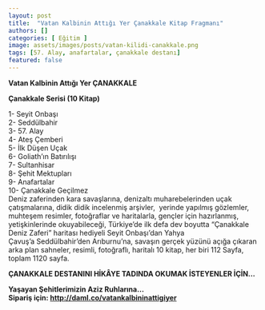 ```yaml
---
layout: post
title:  "Vatan Kalbinin Attığı Yer Çanakkale Kitap Fragmanı"
authors: []
categories: [ Eğitim ]
image: assets/images/posts/vatan-kilidi-canakkale.png
tags: [57. Alay, anafartalar, çanakkale destanı]
featured: false
---
```

**Vatan Kalbinin Attığı Yer ÇANAKKALE**



**Çanakkale Serisi (10 Kitap)**

1- Seyit Onbaşı  
2- Seddülbahir  
3- 57. Alay  
4- Ateş Çemberi  
5- İlk Düşen Uçak  
6- Goliath&#8217;ın Batırılışı  
7- Sultanhisar  
8- Şehit Mektupları  
9- Anafartalar  
10- Çanakkale Geçilmez  
Deniz zaferinden kara savaşlarına, denizaltı muharebelerinden uçak çatışmalarına, didik didik incelenmiş arşivler,  yerinde yapılmış gözlemler,  
muhteşem resimler, fotoğraflar ve haritalarla, gençler için hazırlanmış, yetişkinlerinde okuyabileceği, Türkiye&#8217;de ilk defa dev boyutta &#8220;Çanakkale Deniz Zaferi&#8221; haritası hediyeli Seyit Onbaşı&#8217;dan Yahya Çavuş&#8217;a Seddülbahir&#8217;den Arıburnu&#8217;na, savaşın gerçek yüzünü açığa çıkaran arka plan sahneler, resimli, fotoğraflı, haritalı 10 kitap, her biri 112 Sayfa, toplam 1120 sayfa.

**ÇANAKKALE DESTANINI HİKÂYE TADINDA OKUMAK İSTEYENLER İÇİN&#8230;**

**Yaşayan Şehitlerimizin Aziz Ruhlarına&#8230;**  
 **Sipariş için: <span style="color: #000000;"><a style="color: #000000;" href="http://daml.co/vatankalbininattigiyer" target="_blank">http://daml.co/vatankalbininattigiyer</a></span>**
